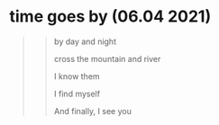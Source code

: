 # time goes by (06.04 2021)

>> by day and night
>> 
>> cross the mountain and river
>> 
>> I know them
>> 
>> I find myself
>> 
>> And finally, I see you